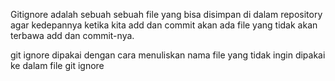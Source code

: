 Gitignore adalah sebuah sebuah file yang bisa disimpan di dalam repository agar kedepannya ketika kita add dan commit akan ada file yang tidak akan terbawa add dan commit-nya.

git ignore dipakai dengan cara menuliskan nama file yang tidak ingin dipakai ke dalam file git ignore

